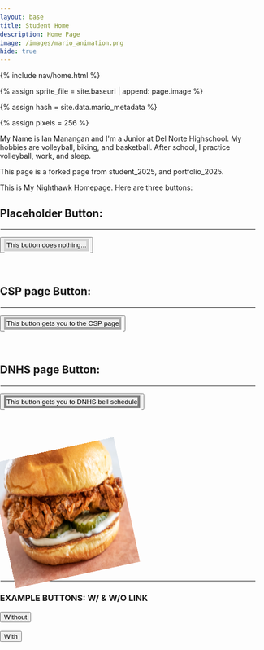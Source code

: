 ```yaml
---
layout: base
title: Student Home 
description: Home Page
image: /images/mario_animation.png
hide: true
---
```



<!-- Liquid:  statements -->

<!-- Include submenu from _includes to top of pages -->
{% include nav/home.html %}
<!--- Concatenation of site URL to frontmatter image  --->
{% assign sprite_file = site.baseurl | append: page.image %}
<!--- Has is a list variable containing mario metadata for sprite --->
{% assign hash = site.data.mario_metadata %}  
<!--- Size width/height of Sprit images --->
{% assign pixels = 256 %}

<!--- HTML for page contains <p> tag named "Mario" and class properties for a "sprite"  -->

<p id="mario" class="sprite"></p>
  
<!--- Embedded Cascading Style Sheet (CSS) rules, 
        define how HTML elements look 
--->
<style>
  body, html {
    margin: 0;
    padding: 0;
    overflow: hidden; /* Prevent scrollbars */
  }

  .sprite {
    height: {{pixels}}px;
    width: {{pixels}}px;
    background-image: url('{{sprite_file}}');
    background-repeat: no-repeat;
    position: absolute; /* So Mario can move around */
    bottom: 0; /* Start on the "ground" */
  }

  #mario {
    background-position: calc({{mario_metadata["Walk"].col}} * {{pixels}} * -1px) 
                         calc({{mario_metadata["Walk"].row}} * {{pixels}} * -1px);
  }
</style>

<script>
  var mario_metadata = {}; 
  {% for key in hash %}  
  var mario_key = "{{key | first}}";
  var values = {};
  values["row"] = {{key.row}};
  values["col"] = {{key.col}};
  values["frames"] = {{key.frames}};
  mario_metadata[mario_key] = values;
  {% endfor %}

  class Mario {
    constructor(meta_data) {
      this.tID = null;
      this.positionX = 0;
      this.positionY = 0; // Track vertical position for jumping
      this.isJumping = false; // Prevent multiple jumps
      this.isFacingRight = true; // Track Mario's direction
      this.currentSpeed = 0;
      this.marioElement = document.getElementById("mario");
      this.pixels = {{pixels}};
      this.interval = 100;
      this.obj = meta_data;
      this.gravity = 10; // gravity value for jumping
      this.jumpHeight = 150; // height of the jump
      this.jumpSpeed = 10; // speed of the jump
      this.marioElement.style.position = "absolute";
      this.marioElement.style.bottom = "0px"; // Start at the bottom (ground level)
    }

    animate(obj, speed) {
      let frame = 0;
      const row = obj.row * this.pixels;
      this.currentSpeed = speed;

      const animateStep = () => {
        const col = (frame + obj.col) * this.pixels;
        this.marioElement.style.backgroundPosition = `-${col}px -${row}px`;
        this.marioElement.style.left = `${this.positionX}px`;

        this.positionX += speed;
        frame = (frame + 1) % obj.frames;

        // Ensure Mario stays within the viewport
        const viewportWidth = window.innerWidth;
        if (this.positionX > viewportWidth - this.pixels) {
          this.positionX = viewportWidth - this.pixels; // Stop at right edge
        } else if (this.positionX < 0) {
          this.positionX = 0; // Stop at left edge
        }

        this.tID = requestAnimationFrame(animateStep);
      };

      this.tID = requestAnimationFrame(animateStep);
    }

    startWalking() {
      this.stopAnimate();
      this.animate(this.obj["Walk"], 3);
    }

    startRunning() {
      this.stopAnimate();
      this.animate(this.obj["Run1"], 6);
    }

    startJumping() {
      if (!this.isJumping) {
        this.isJumping = true;
        let jumpInterval = setInterval(() => {
          if (this.positionY < this.jumpHeight) {
            this.positionY += this.jumpSpeed;
            this.marioElement.style.bottom = `${this.positionY}px`;
          } else {
            clearInterval(jumpInterval);
            let fallInterval = setInterval(() => {
              if (this.positionY > 0) {
                this.positionY -= this.gravity;
                this.marioElement.style.bottom = `${this.positionY}px`;
              } else {
                clearInterval(fallInterval);
                this.positionY = 0;
                this.marioElement.style.bottom = `0px`; // Reset to ground level
                this.isJumping = false; // Allow jumping again
              }
            }, 20);
          }
        }, 20);
      }
    }

    stopAnimate() {
      if (this.tID) {
        cancelAnimationFrame(this.tID);
        this.tID = null;
      }
      this.marioElement.style.backgroundPosition = `-${mario_metadata["Walk"].col * this.pixels}px -${mario_metadata["Walk"].row * this.pixels}px`;
    }
  }

  const mario = new Mario(mario_metadata);

  window.addEventListener("keydown", (event) => {
    if (event.key === "ArrowRight") {
      event.preventDefault();
      mario.currentSpeed = 3; // Walk right
      mario.startWalking();
    } else if (event.key === "ArrowLeft") {
      event.preventDefault();
      mario.currentSpeed = -3; // Walk left
      mario.startWalking();
    } else if (event.key === "ArrowUp") {
      event.preventDefault();
      mario.startJumping(); // Jump
    }
  });

  window.addEventListener("keyup", (event) => {
    if (event.key === "ArrowRight" || event.key === "ArrowLeft") {
      mario.stopAnimate();
    }
  });

  window.addEventListener("touchstart", (event) => {
    event.preventDefault();
    if (event.touches[0].clientX > window.innerWidth / 2) {
      mario.currentSpeed = 3; // Walk right
      mario.startWalking();
    } else {
      mario.currentSpeed = -3; // Walk left
      mario.startWalking();
    }
  });

  window.addEventListener("blur", () => {
    mario.stopAnimate();
  });

  window.addEventListener("touchend", (event) => {
    mario.stopAnimate();
  });

  document.addEventListener("DOMContentLoaded", () => {
    const scale = Math.min(window.devicePixelRatio, 2);
    const sprite = document.querySelector(".sprite");
    sprite.style.transform = `scale(${0.2 * scale})`;
    mario.startResting();
  });
</script>

My Name is Ian Manangan and I'm a Junior at Del Norte Highschool. My hobbies are volleyball, biking, and basketball. After school, I practice volleyball, work, and sleep.

This page is a forked page from student_2025, and portfolio_2025.

This is My Nighthawk Homepage. Here are three buttons:
<style>
  hr {
    border-width: thin;
    border-style: solid;
    border-color: white;
  }
  .Border_1 {
    border-style: solid;
    border-color: lightgray;
    box-shadow: 2px 2px 0px 1px white;
    border-width: thick;
  }
  .Border_2 {
    border-style: solid;
    border-color: darkgray;
    box-shadow: 2px 2px 0px 1px white;
    border-width: thick;
  }
  .Border_3 {
    border-style: solid;
    border-color: gray;
    box-shadow: 2px 2px 0px 1px white;
    border-width: thick;
  }
  .chicken_sandwich {
    -webkit-animation: spin 1s linear infinite;
    animation: spin 1s linear infinite;
  }

  @-webkit-keyframes spin {
    0% { -webkit-transform: rotate(0deg); }
    100% { -webkit-transform: rotate(360deg); }
  }

  @keyframes spin {
    0% { transform: rotate(0deg); }
    100% { transform: rotate(360deg); }
  }
</style>
<html>
  <body>
    <h2> Placeholder Button: </h2>
    <hr>
    <button id="Chicken"><div class = "Border_1"> This button does nothing...</div></button>
      <br><br><br>
    <h2> CSP page Button: </h2>
    <hr>
    <a href = "navigation/section/csp"><button id="chicken1"><div class = "Border_2"> This button gets you to the CSP page</div></button></a>
      <br><br><br>
    <h2> DNHS page Button: </h2>
    <hr>
    <a href = "https://delnorte.powayusd.com/apps/bell_schedules/"><button id="chicken2"><div class = "Border_3"> This button gets you to DNHS bell schedule</div></button></a>
      <br><br><br><br>
    <div class ="chicken_sandwich"><img src = "images/Chicken_Sandwich.png" alt= "Logo img" width="250" height="250"></div>
      <br><hr>
    <h3> EXAMPLE BUTTONS: W/ & W/O LINK </h3>
    <button id = "x">Without</button>
    <br><br>
    <a href="about:blank"><button id = "x">With</button></a>
  </body>
</html>

